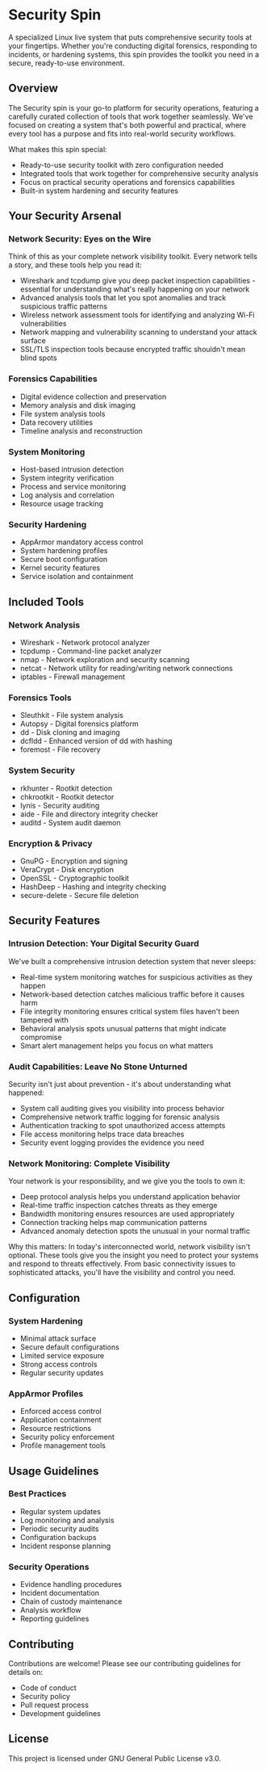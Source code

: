 # Security Spin

A specialized Linux live system that puts comprehensive security tools at your fingertips. Whether you're conducting digital forensics, responding to incidents, or hardening systems, this spin provides the toolkit you need in a secure, ready-to-use environment.

## Overview

The Security spin is your go-to platform for security operations, featuring a carefully curated collection of tools that work together seamlessly. We've focused on creating a system that's both powerful and practical, where every tool has a purpose and fits into real-world security workflows.

What makes this spin special:
- Ready-to-use security toolkit with zero configuration needed
- Integrated tools that work together for comprehensive security analysis
- Focus on practical security operations and forensics capabilities
- Built-in system hardening and security features

## Your Security Arsenal

### Network Security: Eyes on the Wire
Think of this as your complete network visibility toolkit. Every network tells a story, and these tools help you read it:
- Wireshark and tcpdump give you deep packet inspection capabilities - essential for understanding what's really happening on your network
- Advanced analysis tools that let you spot anomalies and track suspicious traffic patterns
- Wireless network assessment tools for identifying and analyzing Wi-Fi vulnerabilities
- Network mapping and vulnerability scanning to understand your attack surface
- SSL/TLS inspection tools because encrypted traffic shouldn't mean blind spots

### Forensics Capabilities
- Digital evidence collection and preservation
- Memory analysis and disk imaging
- File system analysis tools
- Data recovery utilities
- Timeline analysis and reconstruction

### System Monitoring
- Host-based intrusion detection
- System integrity verification
- Process and service monitoring
- Log analysis and correlation
- Resource usage tracking

### Security Hardening
- AppArmor mandatory access control
- System hardening profiles
- Secure boot configuration
- Kernel security features
- Service isolation and containment

## Included Tools

### Network Analysis
- Wireshark - Network protocol analyzer
- tcpdump - Command-line packet analyzer
- nmap - Network exploration and security scanning
- netcat - Network utility for reading/writing network connections
- iptables - Firewall management

### Forensics Tools
- Sleuthkit - File system analysis
- Autopsy - Digital forensics platform
- dd - Disk cloning and imaging
- dcfldd - Enhanced version of dd with hashing
- foremost - File recovery

### System Security
- rkhunter - Rootkit detection
- chkrootkit - Rootkit detector
- lynis - Security auditing
- aide - File and directory integrity checker
- auditd - System audit daemon

### Encryption & Privacy
- GnuPG - Encryption and signing
- VeraCrypt - Disk encryption
- OpenSSL - Cryptographic toolkit
- HashDeep - Hashing and integrity checking
- secure-delete - Secure file deletion

## Security Features

### Intrusion Detection: Your Digital Security Guard
We've built a comprehensive intrusion detection system that never sleeps:
- Real-time system monitoring watches for suspicious activities as they happen
- Network-based detection catches malicious traffic before it causes harm
- File integrity monitoring ensures critical system files haven't been tampered with
- Behavioral analysis spots unusual patterns that might indicate compromise
- Smart alert management helps you focus on what matters

### Audit Capabilities: Leave No Stone Unturned
Security isn't just about prevention - it's about understanding what happened:
- System call auditing gives you visibility into process behavior
- Comprehensive network traffic logging for forensic analysis
- Authentication tracking to spot unauthorized access attempts
- File access monitoring helps trace data breaches
- Security event logging provides the evidence you need

### Network Monitoring: Complete Visibility
Your network is your responsibility, and we give you the tools to own it:
- Deep protocol analysis helps you understand application behavior
- Real-time traffic inspection catches threats as they emerge
- Bandwidth monitoring ensures resources are used appropriately
- Connection tracking helps map communication patterns
- Advanced anomaly detection spots the unusual in your normal traffic

Why this matters: In today's interconnected world, network visibility isn't optional. These tools give you the insight you need to protect your systems and respond to threats effectively. From basic connectivity issues to sophisticated attacks, you'll have the visibility and control you need.

## Configuration

### System Hardening
- Minimal attack surface
- Secure default configurations
- Limited service exposure
- Strong access controls
- Regular security updates

### AppArmor Profiles
- Enforced access control
- Application containment
- Resource restrictions
- Security policy enforcement
- Profile management tools

## Usage Guidelines

### Best Practices
- Regular system updates
- Log monitoring and analysis
- Periodic security audits
- Configuration backups
- Incident response planning

### Security Operations
- Evidence handling procedures
- Incident documentation
- Chain of custody maintenance
- Analysis workflow
- Reporting guidelines

## Contributing

Contributions are welcome! Please see our contributing guidelines for details on:
- Code of conduct
- Security policy
- Pull request process
- Development guidelines

## License

This project is licensed under GNU General Public License v3.0.

